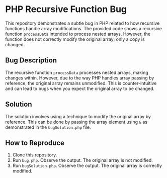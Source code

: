 # PHP Recursive Function Bug

This repository demonstrates a subtle bug in PHP related to how recursive functions handle array modifications.  The provided code shows a recursive function `processData` intended to process nested arrays. However, the function does not correctly modify the original array; only a copy is changed.

## Bug Description

The recursive function `processData` processes nested arrays, making changes within.  However, due to the way PHP handles array passing by reference, the original array remains unmodified.  This is counter-intuitive and can lead to bugs when you expect the original array to be changed.

## Solution

The solution involves using a technique to modify the original array by reference. This can be done by passing the array element using `&` as demonstrated in the `bugSolution.php` file.

## How to Reproduce

1. Clone this repository.
2. Run `bug.php`. Observe the output. The original array is not modified.
3. Run `bugSolution.php`. Observe the output. The original array is correctly modified.
